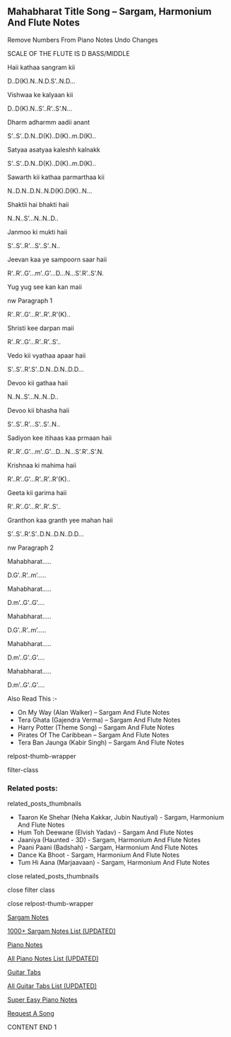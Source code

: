 
## Mahabharat Title Song – Sargam, Harmonium And Flute Notes

Remove Numbers From Piano Notes
Undo Changes

SCALE OF THE FLUTE IS D BASS/MIDDLE

Haii kathaa sangram kii

D..D(K).N..N.D.S’..N.D…

Vishwaa ke kalyaan kii

D..D(K).N..S’..R’..S’.N…

Dharm adharmm aadii anant

S’..S’..D.N..D(K)..D(K)..m.D(K)..

Satyaa asatyaa kaleshh kalnakk

S’..S’..D.N..D(K)..D(K)..m.D(K)..

Sawarth kii kathaa parmarthaa kii

N..D.N..D.N..N.D(K).D(K)..N…

Shaktii hai bhakti haii

N..N..S’…N..N..D..

Janmoo ki mukti haii

S’..S’..R’…S’..S’..N..

Jeevan kaa ye sampoorn saar haii

R’..R’..G’…m’..G’…D…N…S’.R’..S’.N.

Yug yug see kan kan maii

nw Paragraph 1

R’..R’..G’…R’..R’..R'(K)..

Shristi kee darpan maii

R’..R’..G’…R’..R’..S’..

Vedo kii vyathaa apaar haii

S’..S’..R’.S’..D.N..D.N..D.D…

Devoo kii gathaa haii

N..N..S’…N..N..D..

Devoo kii bhasha haii

S’..S’..R’…S’..S’..N..

Sadiyon kee itihaas kaa prmaan haii

R’..R’..G’…m’..G’…D…N…S’.R’..S’.N.

Krishnaa ki mahima haii

R’..R’..G’…R’..R’..R'(K)..

Geeta kii garima haii

R’..R’..G’…R’..R’..S’..

Granthon kaa granth yee mahan haii

S’..S’..R’.S’..D.N..D.N..D.D…

nw Paragraph 2

Mahabharat…..

D.G’..R’..m’…..

Mahabharat…..

D.m’..G’..G’….

Mahabharat…..

D.G’..R’..m’…..

Mahabharat…..

D.m’..G’..G’….

Mahabharat…..

D.m’..G’..G’….

Also Read This :-

* On My Way (Alan Walker) – Sargam And Flute Notes
* Tera Ghata (Gajendra Verma) – Sargam And Flute Notes
* Harry Potter (Theme Song) – Sargam And Flute Notes
* Pirates Of The Caribbean – Sargam And Flute Notes
* Tera Ban Jaunga (Kabir Singh) – Sargam And Flute Notes

relpost-thumb-wrapper

filter-class

### Related posts:

related_posts_thumbnails

* Taaron Ke Shehar (Neha Kakkar, Jubin Nautiyal) - Sargam, Harmonium And Flute Notes
* Hum Toh Deewane (Elvish Yadav) - Sargam And Flute Notes
* Jaaniya (Haunted - 3D) - Sargam, Harmonium And Flute Notes
* Paani Paani (Badshah) - Sargam, Harmonium And Flute Notes
* Dance Ka Bhoot - Sargam, Harmonium And Flute Notes
* Tum Hi Aana (Marjaavaan) - Sargam, Harmonium And Flute Notes

close related_posts_thumbnails

close filter class

close relpost-thumb-wrapper

[Sargam Notes](https://www.notationsworld.com/sargam-notes.html)

[1000+ Sargam Notes List (UPDATED)](https://www.notationsworld.com/all-songs-list-sargam-notes.html)

[Piano Notes](https://www.notationsworld.com/piano-notes.html)

[All Piano Notes List (UPDATED)](https://www.notationsworld.com/all-songs-list-piano-notes.html)

[Guitar Tabs](https://www.notationsworld.com/guitar-tabs.html)

[All Guitar Tabs List (UPDATED)](https://www.notationsworld.com/all-songs-list-guitar-tabs.html)

[Super Easy Piano Notes](https://studywall.in/)

[Request A Song](https://www.notationsworld.com/request-a-song.html)

CONTENT END 1

